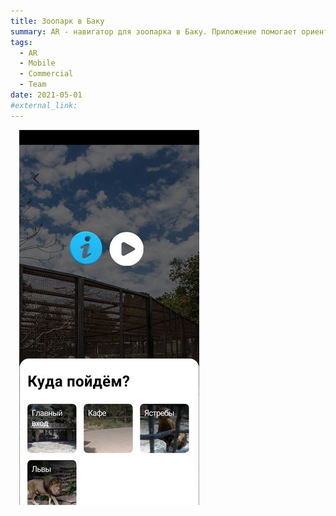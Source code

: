 ```yaml
---
title: Зоопарк в Баку
summary: AR - навигатор для зоопарка в Баку. Приложение помогает ориентироваться в пространстве зоопарка, находить интересующие места, а также узнавать много нового.
tags:
  - AR
  - Mobile
  - Commercial
  - Team
date: 2021-05-01
#external_link:
---
```

⠀
![screen reader text](731641002.jpeg "Интерфейс приложения")
